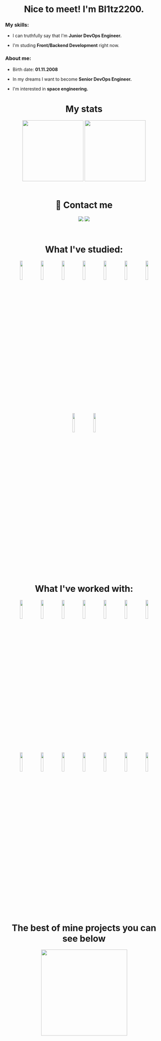 <div>
    <h1 align="center">Nice to meet! I'm Bl1tz2200. </h1>
    <div>
        <div>
            <h3>My skills:</h3></li>
            <ul>
                <li><p>I can truthfully say that I'm <b>Junior DevOps Engineer.</b></p></li>
                <li><p>I'm studing <b>Front/Backend Development</b> right now.</p></li>
            </ul>
        </div>
        <div>
            <h3>About me:</h3>
            <ul>
                <li><p>Birth date: <b>01.11.2008</b></li>
                <li><p>In my dreams I want to become <b>Senior DevOps Engineer.</b></li>
                <li><p>I'm interested in <b>space engineering.</b></li>
            </ul>
        </div>
    </div>
</div>
<div>
    <h1 align="center">My stats</h1>
    <div align="center">
        <img src="https://github-readme-stats.vercel.app/api?username=Bl1tz2200&show_icons=true&theme=dark&icon_color=77d9c6" height="195vw">
        <img src="https://github-readme-stats.vercel.app/api/top-langs/?username=Bl1tz2200&layout=compact&theme=dark&icon_color=77d9c6" height="195vw">
    </div>
</div>
<br>
<div>
    <h1 align="center">🔗 Contact me</h1>
    <p align="center">
        <a href="https://t.me/Blitz_2200"><img src="https://img.shields.io/badge/Telegram-white?logo=telegram&style=for-the-badge"></a>
        <a href="https://discord.gg/637926492898328577"><img src="https://img.shields.io/badge/bl1tz2200-white?logo=discord&style=for-the-badge"></a>
    </p>
</div>
<br>
<div>
    <h1 align="center">What I've studied:</h1>
    <div align="center">
        <a href="https://www.terraform.io/"><img src="https://www.svgrepo.com/show/354447/terraform-icon.svg" width="12.5%"></a>
        <a href="https://www.ansible.com/"><img src="https://www.svgrepo.com/show/373429/ansible.svg" width="12.5%"></a>
        <a href="https://www.jenkins.io/"><img src="https://cdn.icon-icons.com/icons2/2699/PNG/512/jenkins_logo_icon_170552.png" width="12.5%"></a>
        <a href="https://about.gitlab.com/"><img src="https://www.svgrepo.com/show/448226/gitlab.svg" width="12.5%"></a>
        <a href="https://prometheus.io/"><img src="https://www.svgrepo.com/show/374008/prometheus.svg" width="12.5%"></a>
        <a href="https://grafana.com/"><img src="https://www.svgrepo.com/show/448228/grafana.svg" width="12.5%"></a>
        <a href="https://www.docker.com/"><img src="https://www.svgrepo.com/show/448221/docker.svg" width="12.5%"></a>
        <a href="https://en.wikipedia.org/wiki/C%2B%2B"><img src="https://www.svgrepo.com/show/373528/cpp3.svg" width="12.5%"></a>
        <a href="https://en.wikipedia.org/wiki/Bash_(Unix_shell)"><img src="https://www.svgrepo.com/show/353478/bash-icon.svg" width="12.5%"></a>
    </div>
</div>
<br>
<div>
    <h1 align="center">What I've worked with:</h1>
    <div align="center">
        <a href="https://www.mysql.com/"><img src="https://www.svgrepo.com/show/303251/mysql-logo.svg" width="12.5%"></a>
        <a href="https://ubuntu.com/"><img src="https://www.svgrepo.com/show/452122/ubuntu.svg" width="12.5%"></a>
        <a href="https://nginx.org/"><img src="https://www.svgrepo.com/show/354115/nginx.svg" width="12.5%"></a>
        <a href="https://www.apache.org/"><img src="https://www.svgrepo.com/show/373433/apache.svg" width="12.5%"></a>
        <a href="https://en.wikipedia.org/wiki/HTML"><img src="https://www.svgrepo.com/show/349402/html5.svg" width="12.5%"></a>
        <a href="https://en.wikipedia.org/wiki/CSS"><img src="https://www.svgrepo.com/show/349330/css3.svg" width="12.5%"></a>
        <a href="https://en.wikipedia.org/wiki/JavaScript"><img src="https://www.svgrepo.com/show/355081/js.svg" width="12.5%"></a>
        <a href="https://react.dev/"><img src="https://www.svgrepo.com/show/452092/react.svg" width="12.5%"></a>
        <a href="https://vitejs.dev/"><img src="https://www.svgrepo.com/show/374167/vite.svg" width="12.5%"></a>
        <a href="https://www.python.org/"><img src="https://www.svgrepo.com/show/374016/python.svg" width="12.5%"></a>
        <a href="https://go.dev/"><img src="https://www.svgrepo.com/show/353795/go.svg" width="12.5%"></a>
        <a href="https://nextjs.org/"><img src="https://www.svgrepo.com/show/369457/nextjs.svg" width="12.5%"></a>
        <a href="https://nestjs.com/"><img src="https://www.svgrepo.com/show/373872/nestjs.svg" width="12.5%"></a>
        <a href="https://nodejs.org/en"><img src="https://www.svgrepo.com/show/303658/nodejs-1-logo.svg" width="12.5%"></a>
    </div>
</div>
<br>
<div>
    <h1 align="center"><strong>The best of mine projects you can see below</strong></h1>
    <p align="center">
        <img src="https://www.reshot.com/preview-assets/icons/KYN7XV4G8S/down-arrow-KYN7XV4G8S.svg" width="275">
    </p>
</div>
